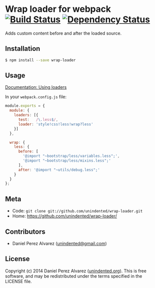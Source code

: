 # Wrap loader for webpack [![Build Status](https://img.shields.io/travis/unindented/wrap-loader.svg)](http://travis-ci.org/unindented/wrap-loader) [![Dependency Status](https://img.shields.io/gemnasium/unindented/wrap-loader.svg)](https://gemnasium.com/unindented/wrap-loader)

Adds custom content before and after the loaded source.


## Installation

```sh
$ npm install --save wrap-loader
```


## Usage

[Documentation: Using loaders](http://webpack.github.io/docs/using-loaders.html)

In your `webpack.config.js` file:

```js
module.exports = {
  module: {
    loaders: [{
      test:   /\.less$/,
      loader: 'style!css!less!wrap?less'
    }]
  },

  wrap: {
    less: {
      before: [
        '@import "~bootstrap/less/variables.less";',
        '@import "~bootstrap/less/mixins.less";'
      ],
      after: '@import "~utils/debug.less";'
    }
  }
};
```


## Meta

* Code: `git clone git://github.com/unindented/wrap-loader.git`
* Home: <https://github.com/unindented/wrap-loader/>


## Contributors

* Daniel Perez Alvarez ([unindented@gmail.com](mailto:unindented@gmail.com))


## License

Copyright (c) 2014 Daniel Perez Alvarez ([unindented.org](http://unindented.org/)). This is free software, and may be redistributed under the terms specified in the LICENSE file.

